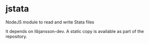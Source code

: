 # jstata
NodeJS module to read and write Stata files

It depends on libjansson-dev. A static copy is available as part of the repository.
